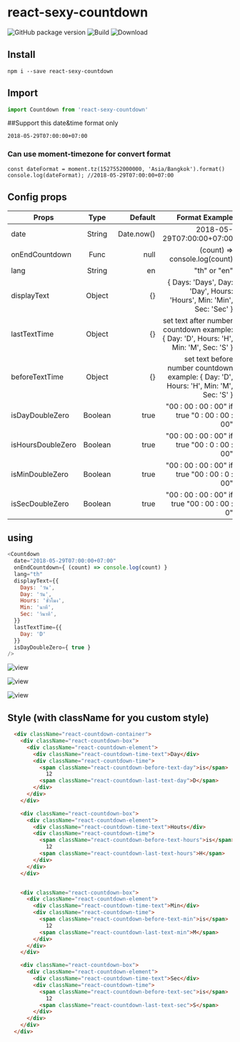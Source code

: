 # react-sexy-countdown

![GitHub package version](https://img.shields.io/github/package-json/v/thisjj/react-sexy-countdown.svg)
![Build](https://api.travis-ci.org/thisJJ/react-sexy-countdown.svg?branch=master "Build")
![Download](https://img.shields.io/npm/dt/react-sexy-countdown.svg "Download")


## Install
```
npm i --save react-sexy-countdown

```


## Import
```javascript
import Countdown from 'react-sexy-countdown'

```

##Support this date&time format only
```
2018-05-29T07:00:00+07:00
```
### Can use moment-timezone for convert format
```
const dateFormat = moment.tz(1527552000000, 'Asia/Bangkok').format() 
console.log(dateFormat); //2018-05-29T07:00:00+07:00
```

## Config props
| Props        | Type         | Default  | Format Example |
| ------------- |:-------------:| --------------------:| -----------------:|
| date      | String | Date.now() | 2018-05-29T07:00:00+07:00 |
| onEndCountdown | Func | null | (count) => console.log(count) |
| lang | String | en | "th" or "en" |
| displayText | Object | {} | { Days: 'Days', Day: 'Day', Hours: 'Hours', Min: 'Min', Sec: 'Sec' } |
| lastTextTime | Object | {} | set text after number countdown example: { Day: 'D', Hours: 'H', Min: 'M', Sec: 'S' } |
| beforeTextTime | Object | {} | set text before number countdown example:  { Day: 'D', Hours: 'H', Min: 'M', Sec: 'S' } |
|isDayDoubleZero|Boolean| true| "00 : 00 : 00 : 00" if true "0 : 00 : 00 : 00" |
|isHoursDoubleZero|Boolean| true| "00 : 00 : 00 : 00" if true "00 : 0 : 00 : 00"|
|isMinDoubleZero|Boolean| true| "00 : 00 : 00 : 00" if true "00 : 00 : 0 : 00"|
|isSecDoubleZero|Boolean| true| "00 : 00 : 00 : 00" if true "00 : 00 : 00 : 0"|

## using
```javascript
<Countdown
  date="2018-05-29T07:00:00+07:00"
  onEndCountdown={ (count) => console.log(count) }
  lang="th"
  displayText={{
    Days: 'วัน',
    Day: 'วัน',
    Hours: 'ชั่วโมง',
    Min: 'นาที',
    Sec: 'วินาที',
  }}
  lastTextTime={{
    Day: 'D'
  }}
  isDayDoubleZero={ true }
/>
```

![view](https://thisjj.github.io/react-sexy-countdown/static/1.png "View 1")

![view](https://thisjj.github.io/react-sexy-countdown/static/2.png "View 2")

![view](https://thisjj.github.io/react-sexy-countdown/static/3.png "View 3")

## Style (with className for you custom style)
```html
  <div className="react-countdown-container">
    <div className="react-countdown-box">
      <div className="react-countdown-element">
        <div className="react-countdown-time-text">Day</div>
        <div className="react-countdown-time">
          <span className="react-countdown-before-text-day">is</span>
            12 
          <span className="react-countdown-last-text-day">D</span>
        </div>
      </div>
    </div>

    <div className="react-countdown-box">
      <div className="react-countdown-element">
        <div className="react-countdown-time-text">Houts</div>
        <div className="react-countdown-time">
          <span className="react-countdown-before-text-hours">is</span>
            12 
          <span className="react-countdown-last-text-hours">H</span>
        </div>
      </div>
    </div>


    <div className="react-countdown-box">
      <div className="react-countdown-element">
        <div className="react-countdown-time-text">Min</div>
        <div className="react-countdown-time">
          <span className="react-countdown-before-text-min">is</span>
            12 
          <span className="react-countdown-last-text-min">M</span>
        </div>
      </div>
    </div>

    <div className="react-countdown-box">
      <div className="react-countdown-element">
        <div className="react-countdown-time-text">Sec</div>
        <div className="react-countdown-time">
          <span className="react-countdown-before-text-sec">is</span>
            12 
          <span className="react-countdown-last-text-sec">S</span>
        </div>
      </div>
    </div>
  </div>
```
